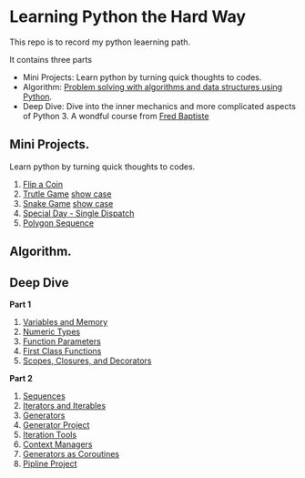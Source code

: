 # Learning Python the Hard Way

This repo is to record my python leaerning path. 

It contains three parts
* Mini Projects: Learn python by turning quick thoughts to codes.
* Algorithm: [Problem solving with algorithms and data structures using Python](https://runestone.academy/runestone/books/published/pythonds/index.html).
* Deep Dive: Dive into the inner mechanics and more complicated aspects of Python 3. A wondful course from [Fred Baptiste](https://www.udemy.com/user/fredbaptiste/)

## Mini Projects.

Learn python by turning quick thoughts to codes.

1. [Flip a Coin](mini_projects/flip_a_coin.ipynb)
2. [Trutle Game](mini_projects/turtle_game.py)			[show case](output/turtle_game.gif)
3. [Snake Game](mini_projects/snake_game.py)			[show case](output/snake_game.gif)
4. [Special Day - Single Dispatch](mini_projects/singledispatch_special_day.ipynb)
5. [Polygon Sequence](mini_projects/polygon_sequence.ipynb)

## Algorithm.



## Deep Dive

**Part 1**

1. [Variables and Memory](deep_dive/1_functional/0_variables_and_memory.ipynb)
2. [Numeric Types](deep_dive/1_functional/1_numeric_types.ipynb)
3. [Function Parameters](deep_dive/1_functional/2_function_parameters.ipynb)
4. [First Class Functions](deep_dive/1_functional/3_first_class_functions.ipynb)
5. [Scopes, Closures, and Decorators](deep_dive/1_functional/4_scopes_closures_decorators.ipynb)

**Part 2**

1. [Sequences](deep_dive/2_iteration_generators/0_sequences.ipynb)
2. [Iterators and Iterables](deep_dive/2_iteration_generators/1_iterators_iterables.ipynb)
3. [Generators](deep_dive/2_iteration_generators/2_generators.ipynb)
4. [Generator Project](deep_dive/2_iteration_generators/3_generator_project.ipynb)
5. [Iteration Tools](deep_dive/2_iteration_generators/4_iteration_tools.ipynb)
6. [Context Managers](deep_dive/2_iteration_generators/5_context_managers.ipynb)
7. [Generators as Coroutines](deep_dive/2_iteration_generators/6_generators_as_coroutines.ipynb)
8. [Pipline Project](deep_dive/2_iteration_generators/7_pipline_project.ipynb)

